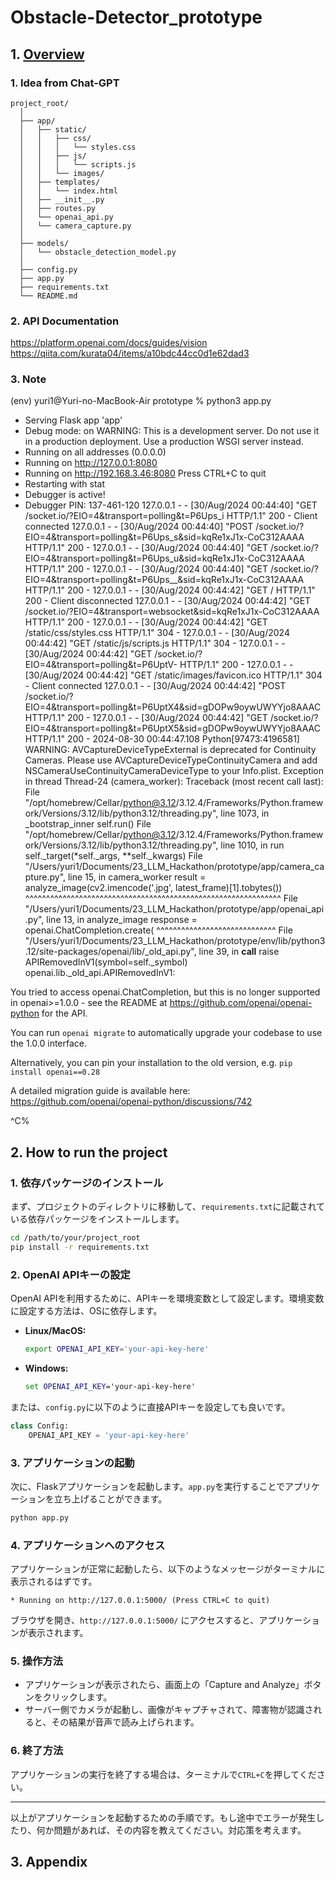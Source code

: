 # Obstacle-Detector_prototype

## 1. [Overview](#overview)
### 1. Idea from Chat-GPT
    project_root/
      │
      ├── app/
      │   ├── static/
      │   │   ├── css/
      │   │   │   └── styles.css
      │   │   ├── js/
      │   │   │   └── scripts.js
      │   │   └── images/
      │   ├── templates/
      │   │   └── index.html
      │   ├── __init__.py
      │   ├── routes.py
      │   └── openai_api.py
      │   └── camera_capture.py
      │
      ├── models/
      │   └── obstacle_detection_model.py
      │
      ├── config.py
      ├── app.py
      ├── requirements.txt
      └── README.md
### 2. API Documentation
  https://platform.openai.com/docs/guides/vision
  https://qiita.com/kurata04/items/a10bdc44cc0d1e62dad3
### 3. Note
  (env) yuri1@Yuri-no-MacBook-Air prototype % python3 app.py
  * Serving Flask app 'app'
  * Debug mode: on
  WARNING: This is a development server. Do not use it in a production deployment. Use a production WSGI server instead.
  * Running on all addresses (0.0.0.0)
  * Running on http://127.0.0.1:8080
  * Running on http://192.168.3.46:8080
  Press CTRL+C to quit
  * Restarting with stat
  * Debugger is active!
  * Debugger PIN: 137-461-120
  127.0.0.1 - - [30/Aug/2024 00:44:40] "GET /socket.io/?EIO=4&transport=polling&t=P6Ups_i HTTP/1.1" 200 -
  Client connected
  127.0.0.1 - - [30/Aug/2024 00:44:40] "POST /socket.io/?EIO=4&transport=polling&t=P6Ups_s&sid=kqRe1xJ1x-CoC312AAAA HTTP/1.1" 200 -
  127.0.0.1 - - [30/Aug/2024 00:44:40] "GET /socket.io/?EIO=4&transport=polling&t=P6Ups_u&sid=kqRe1xJ1x-CoC312AAAA HTTP/1.1" 200 -
  127.0.0.1 - - [30/Aug/2024 00:44:40] "GET /socket.io/?EIO=4&transport=polling&t=P6Ups__&sid=kqRe1xJ1x-CoC312AAAA HTTP/1.1" 200 -
  127.0.0.1 - - [30/Aug/2024 00:44:42] "GET / HTTP/1.1" 200 -
  Client disconnected
  127.0.0.1 - - [30/Aug/2024 00:44:42] "GET /socket.io/?EIO=4&transport=websocket&sid=kqRe1xJ1x-CoC312AAAA HTTP/1.1" 200 -
  127.0.0.1 - - [30/Aug/2024 00:44:42] "GET /static/css/styles.css HTTP/1.1" 304 -
  127.0.0.1 - - [30/Aug/2024 00:44:42] "GET /static/js/scripts.js HTTP/1.1" 304 -
  127.0.0.1 - - [30/Aug/2024 00:44:42] "GET /socket.io/?EIO=4&transport=polling&t=P6UptV- HTTP/1.1" 200 -
  127.0.0.1 - - [30/Aug/2024 00:44:42] "GET /static/images/favicon.ico HTTP/1.1" 304 -
  Client connected
  127.0.0.1 - - [30/Aug/2024 00:44:42] "POST /socket.io/?EIO=4&transport=polling&t=P6UptX4&sid=gDOPw9oywUWYYjo8AAAC HTTP/1.1" 200 -
  127.0.0.1 - - [30/Aug/2024 00:44:42] "GET /socket.io/?EIO=4&transport=polling&t=P6UptX5&sid=gDOPw9oywUWYYjo8AAAC HTTP/1.1" 200 -
  2024-08-30 00:44:47.108 Python[97473:4196581] WARNING: AVCaptureDeviceTypeExternal is deprecated for Continuity Cameras. Please use AVCaptureDeviceTypeContinuityCamera and add NSCameraUseContinuityCameraDeviceType to your Info.plist.
  Exception in thread Thread-24 (camera_worker):
  Traceback (most recent call last):
    File "/opt/homebrew/Cellar/python@3.12/3.12.4/Frameworks/Python.framework/Versions/3.12/lib/python3.12/threading.py", line 1073, in _bootstrap_inner
      self.run()
    File "/opt/homebrew/Cellar/python@3.12/3.12.4/Frameworks/Python.framework/Versions/3.12/lib/python3.12/threading.py", line 1010, in run
      self._target(*self._args, **self._kwargs)
    File "/Users/yuri1/Documents/23_LLM_Hackathon/prototype/app/camera_capture.py", line 15, in camera_worker
      result = analyze_image(cv2.imencode('.jpg', latest_frame)[1].tobytes())
              ^^^^^^^^^^^^^^^^^^^^^^^^^^^^^^^^^^^^^^^^^^^^^^^^^^^^^^^^^^^^^^
    File "/Users/yuri1/Documents/23_LLM_Hackathon/prototype/app/openai_api.py", line 13, in analyze_image
      response = openai.ChatCompletion.create(
                ^^^^^^^^^^^^^^^^^^^^^^^^^^^^^
    File "/Users/yuri1/Documents/23_LLM_Hackathon/prototype/env/lib/python3.12/site-packages/openai/lib/_old_api.py", line 39, in __call__
      raise APIRemovedInV1(symbol=self._symbol)
  openai.lib._old_api.APIRemovedInV1: 

  You tried to access openai.ChatCompletion, but this is no longer supported in openai>=1.0.0 - see the README at https://github.com/openai/openai-python for the API.

  You can run `openai migrate` to automatically upgrade your codebase to use the 1.0.0 interface. 

  Alternatively, you can pin your installation to the old version, e.g. `pip install openai==0.28`

  A detailed migration guide is available here: https://github.com/openai/openai-python/discussions/742

  ^C%                                          

## 2. How to run the project

### 1. **依存パッケージのインストール**
まず、プロジェクトのディレクトリに移動して、`requirements.txt`に記載されている依存パッケージをインストールします。

```bash
cd /path/to/your/project_root
pip install -r requirements.txt
```

### 2. **OpenAI APIキーの設定**
OpenAI APIを利用するために、APIキーを環境変数として設定します。環境変数に設定する方法は、OSに依存します。

- **Linux/MacOS:**
  ```bash
  export OPENAI_API_KEY='your-api-key-here'
  ```
  
- **Windows:**
  ```cmd
  set OPENAI_API_KEY='your-api-key-here'
  ```

または、`config.py`に以下のように直接APIキーを設定しても良いです。

```python
class Config:
    OPENAI_API_KEY = 'your-api-key-here'
```

### 3. **アプリケーションの起動**
次に、Flaskアプリケーションを起動します。`app.py`を実行することでアプリケーションを立ち上げることができます。

```bash
python app.py
```

### 4. **アプリケーションへのアクセス**
アプリケーションが正常に起動したら、以下のようなメッセージがターミナルに表示されるはずです。

```
* Running on http://127.0.0.1:5000/ (Press CTRL+C to quit)
```

ブラウザを開き、`http://127.0.0.1:5000/` にアクセスすると、アプリケーションが表示されます。

### 5. **操作方法**
- アプリケーションが表示されたら、画面上の「Capture and Analyze」ボタンをクリックします。
- サーバー側でカメラが起動し、画像がキャプチャされて、障害物が認識されると、その結果が音声で読み上げられます。

### 6. **終了方法**
アプリケーションの実行を終了する場合は、ターミナルで`CTRL+C`を押してください。

---

以上がアプリケーションを起動するための手順です。もし途中でエラーが発生したり、何か問題があれば、その内容を教えてください。対応策を考えます。
## 3. Appendix
